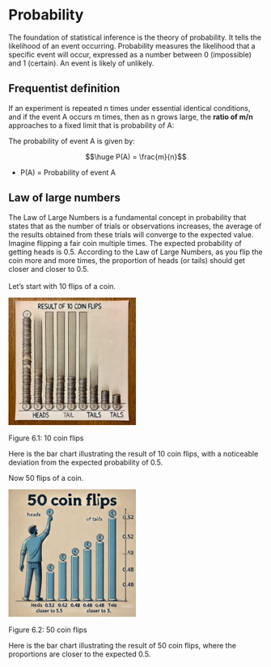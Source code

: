 # Probability

The foundation of statistical inference is the theory of probability. It
tells the likelihood of an event occurring. Probability measures the
likelihood that a specific event will occur, expressed as a number
between 0 (impossible) and 1 (certain). An event is likely of unlikely.

## Frequentist definition

If an experiment is repeated n times under essential identical
conditions, and if the event A occurs m times, then as n grows large,
the **ratio of m/n** approaches to a fixed limit that is probability of
A:

The probability of event A is given by:

$$\huge P(A) = \frac{m}{n}$$

-   P(A) = Probability of event A

## Law of large numbers

The Law of Large Numbers is a fundamental concept in probability that
states that as the number of trials or observations increases, the
average of the results obtained from these trials will converge to the
expected value. <br> Imagine flipping a fair coin multiple times. The
expected probability of getting heads is 0.5. According to the Law of
Large Numbers, as you flip the coin more and more times, the proportion
of heads (or tails) should get closer and closer to 0.5. <br> <br> Let’s
start with 10 flips of a coin.

<img src="IMAGE/10_coin_flip.jpg" alt="Figure 6.1: 10 coin flips" width="50%" />
<p class="caption">
Figure 6.1: 10 coin flips
</p>

Here is the bar chart illustrating the result of 10 coin flips, with a
noticeable deviation from the expected probability of 0.5.

Now 50 flips of a coin.

<img src="IMAGE/50_coin flip.webp" alt="Figure 6.2: 50 coin flips" width="50%" />
<p class="caption">
Figure 6.2: 50 coin flips
</p>

Here is the bar chart illustrating the result of 50 coin flips, where
the proportions are closer to the expected 0.5.
